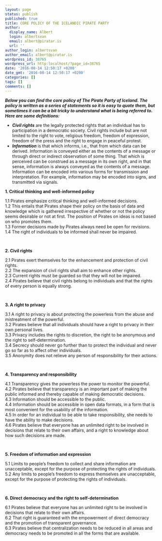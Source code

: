 ```yaml
---
layout: page
status: publish
published: true
title: CORE POLICY OF THE ICELANDIC PIRATE PARTY
author:
  display_name: Albert
  login: albertsvan
  email: albert@piratar.is
  url: ''
author_login: albertsvan
author_email: albert@piratar.is
wordpress_id: 38765
wordpress_url: http:localhost/?page_id=38765
date: '2016-08-14 12:50:17 +0200'
date_gmt: '2016-08-14 12:50:17 +0200'
categories: []
tags: []
comments: []
---
```

<div class="entry">
<p><em><strong>Below you can find the core policy of The Pirate Party of Iceland. The policy is written as a series of statements so it is easy to quote them, but sometimes it can be a bit tricky to understand what is being referred to. Here are some definitions:<br />
</strong></em></p>
<ul>
<li><em><strong>Civil rights</strong></em> are the legally protected rights that an individual has to participation in a democratic society. Civil rights include but are not limited to the right to vote, religious freedom, freedom of expression, freedom of the press and the right to engage in peaceful protest.</li>
<li><em><strong>Information</strong></em> is that which informs, i.e., that from which data can be derived. Information is conveyed either as the contents of a message or through direct or indirect observation of some thing. That which is perceived can be construed as a message in its own right, and in that sense, information is always conveyed as the contents of a message. Information can be encoded into various forms for transmission and interpretation. For example, information may be encoded into signs, and transmitted via signals.</li>
</ul>
<p><strong>1. Critical thinking and well-informed policy</strong></p>
<p>1.1 Pirates emphasize critical thinking and well-informed decisions.<br />
1.2 This entails that Pirates shape their policy on the basis of data and knowledge which is gathered irrespective of whether or not the policy seems desirable or not at first. The position of Pirates on ideas is not based on who promotes them.<br />
1.3 Former decisions made by Pirates always need be open for revisions.<br />
1.4 The right of individuals to be informed shall never be impaired.</p>
<p>&nbsp;</p>
<p><strong>2. Civil rights</strong></p>
<p>2.1 Pirates exert themselves for the enhancement and protection of civil rights.<br />
2.2 The expansion of civil rights shall aim to enhance other rights.<br />
2.3 Current rights must be guarded so that they will not be impaired.<br />
2.4 Pirates believe that civil rights belong to individuals and that the rights of every person is equally strong.</p>
<p>&nbsp;</p>
<p><strong>3. A right to privacy</strong></p>
<p>3.1 A right to privacy is about protecting the powerless from the abuse and mistreatment of the powerful.<br />
3.2 Pirates believe that all individuals should have a right to privacy in their own personal lives.<br />
3.3 Privacy includes the rights to discretion, the right to be anonymous and the right to self-determination.<br />
3.4 Secrecy should never go further than to protect the individual and never go so far as to affect other individuals.<br />
3.5 Anonymity does not relieve any person of responsibility for their actions.</p>
<p>&nbsp;</p>
<p><strong>4. Transparency and responsibility</strong></p>
<p>4.1 Transparency gives the powerless the power to monitor the powerful.<br />
4.2 Pirates believe that transparency is an important part of making the public informed and thereby capable of making democratic decisions.<br />
4.3 Information should be accessible to the public.<br />
4.4 Information should be accessible in open data formats, in a form that is most convenient for the usability of the information.<br />
4.5 In order for an individual to be able to take responsibility, she needs to have the ability to make decisions.<br />
4.6 Pirates believe that everyone has an unlimited right to be involved in decisions that relate to their own affairs, and a right to knowledge about how such decisions are made.</p>
<p>&nbsp;</p>
<p><strong>5. Freedom of information and expression</strong></p>
<p>5.1 Limits to people’s freedom to collect and share information are unacceptable, except for the purpose of protecting the rights of individuals.<br />
5.2 Any limits to people’s freedom to express themselves are unacceptable, except for the purpose of protecting the rights of individuals.</p>
<p>&nbsp;</p>
<p><strong>6. Direct democracy and the right to self-determination</strong></p>
<p>6.1 Pirates believe that everyone has an unlimited right to be involved in decisions that relate to their own affairs.<br />
6.2 That right is guaranteed with the empowerment of direct democracy and the promotion of transparent governance.<br />
6.3 Pirates believe that centralization needs to be reduced in all areas and democracy needs to be promoted in all the forms that are available.</p>
</div>
